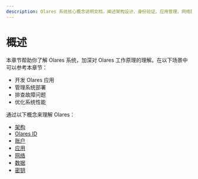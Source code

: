 ```yaml
---
description: Olares 系统核心概念说明文档，阐述架构设计、身份验证、应用管理、网络配置和数据安全等基础理论。适合开发者理解系统运作机制。
---
```

# 概述

本章节帮助你了解 Olares 系统，加深对 Olares 工作原理的理解。在以下场景中可以参考本章节：

- 开发 Olares 应用
- 管理系统部署
- 排查故障问题
- 优化系统性能

通过以下概念来理解 Olares：

- [架构](system-architecture.md)
- [Olares ID](olares-id.md)
- [账户](account.md)
- [应用](application.md)
- [网络](network.md)
- [数据](data.md)
- [密钥](secrets.md)


